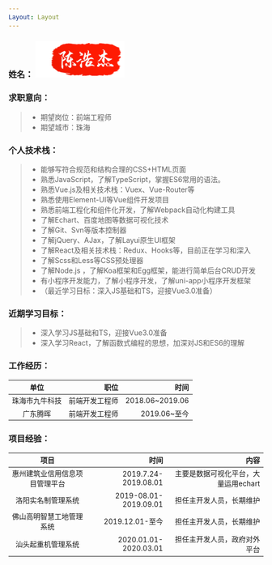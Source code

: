```yaml
---
Layout: Layout
---
```



### 姓名： ![my](./chenhaojie.png)

 ### 求职意向：

> - 期望岗位：前端工程师 <br>
> - 期望城市：珠海 

<!-- ### 教育经历：

|          毕业学校          | 学历 |         专业名称 |        学习时间 |
| :------------------------: | ---: | ---------------: | --------------: |
| 广东外语外贸大学南国商学院 | 本科 | 计算机科学与技术 | 2015.09~2019.06 | --> 

### 个人技术栈：
> - 能够写符合规范和结构合理的CSS+HTML页面 <br>
> - 熟悉JavaScript，了解TypeScript，掌握ES6常用的语法。 <br>
> - 熟悉Vue.js及相关技术栈：Vuex、Vue-Router等 <br>
> - 熟悉使用Element-UI等Vue组件开发项目 <br>
> - 熟悉前端工程化和组件化开发，了解Webpack自动化构建工具 <br>
> - 了解Echart、百度地图等数据可视化技术 <br>
> - 了解Git、Svn等版本控制器 <br>
> - 了解jQuery、AJax，了解Layui原生UI框架 <br>
> - 了解React及相关技术栈：Redux、Hooks等，目前正在学习和深入 <br>
> - 了解Scss和Less等CSS预处理器 <br>
> - 了解Node.js ，了解Koa框架和Egg框架，能进行简单后台CRUD开发 <br>
> - 有小程序开发能力，了解小程序开发，了解uni-app小程序开发框架 <br>
> - （最近学习目标：深入JS基础和TS，迎接Vue3.0准备） <br>



### 近期学习目标：

> - 深入学习JS基础和TS，迎接Vue3.0准备
>-  深入学习React，了解函数式编程的思想，加深对JS和ES6的理解

### 工作经历：

|      单位      |           职位 |           时间 |
| :------------: | -------------: | -------------: |
| 珠海市九牛科技 | 前端开发工程师 | 2018.06~2019.06 |
|    广东腾晖    | 前端开发工程师 |    2019.06~至今 |

### 项目经验：

| 项目 | 时间 | 内容 |
| :--: | ---: | ---: |
|惠州建筑业信用信息项目管理平台|2019.7.24-2019.08.01|主要是数据可视化平台，大量运用echart|
|洛阳实名制管理系统|2019-08.01-2019.09.01|担任主开发人员，长期维护|
|佛山高明智慧工地管理系统|2019.12.01-至今|担任主开发人员，长期维护|
|汕头起重机管理系统|2020.01.01-2020.03.01|担任主开发人员，政府对外平台|
